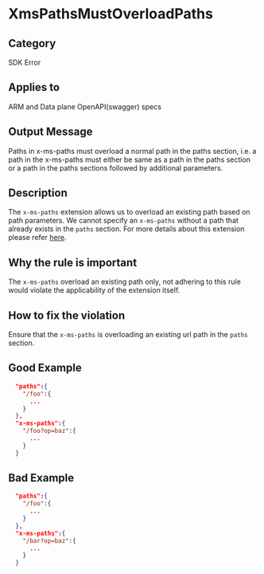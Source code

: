 # XmsPathsMustOverloadPaths

## Category

SDK Error

## Applies to

ARM and Data plane OpenAPI(swagger) specs

## Output Message

Paths in x-ms-paths must overload a normal path in the paths section, i.e. a path in the x-ms-paths must either be same as a path in the paths section or a path in the paths sections followed by additional parameters.

## Description

The `x-ms-paths` extension allows us to overload an existing path based on path parameters. We cannot specify an `x-ms-paths` without a path that already exists in the `paths` section. For more details about this extension please refer [here](https://github.com/Azure/azure-rest-api-specs/blob/dce4da0d748565efd2ab97a43d0683c2979a974a/documentation/swagger-extensions.md#x-ms-paths).

## Why the rule is important

The `x-ms-paths` overload an existing path only, not adhering to this rule would violate the applicability of the extension itself.

## How to fix the violation

Ensure that the `x-ms-paths` is overloading an existing url path in the `paths` section.

## Good Example

```json
  "paths":{
    "/foo":{
      ...
    }
  },
  "x-ms-paths":{
    "/foo?op=baz":{
      ...
    }
  }
```

## Bad Example

```json
  "paths":{
    "/foo":{
      ...
    }
  },
  "x-ms-paths":{
    "/bar?op=baz":{
      ...
    }
  }
```
